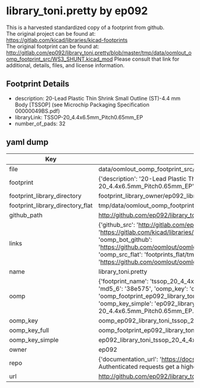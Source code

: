 # library_toni.pretty by ep092  
This is a harvested standardized copy of a footprint from github.  
The original project can be found at:  
https://gitlab.com/kicad/libraries/kicad-footprints  
The original footprint can be found at:
http://gitlab.com/ep092/library_toni.pretty/blob/master/tmp/data/oomlout_oomp_footprint_src/WS3_SHUNT.kicad_mod
Please consult that link for additional, details, files, and license information.  
## Footprint Details
* description: 20-Lead Plastic Thin Shrink Small Outline (ST)-4.4 mm Body [TSSOP] (see Microchip Packaging Specification 00000049BS.pdf)  
* libraryLink: TSSOP-20_4.4x6.5mm_Pitch0.65mm_EP  
* number_of_pads: 32  
## yaml dump  
| Key | Value |  
| --- | --- |  
| file | data/oomlout_oomp_footprint_src/library_toni.pretty/TSSOP-20_4.4x6.5mm_Pitch0.65mm_EP.kicad_mod |  
| footprint | {'description': '20-Lead Plastic Thin Shrink Small Outline (ST)-4.4 mm Body [TSSOP] (see Microchip Packaging Specification 00000049BS.pdf)', 'libraryLink': 'TSSOP-20_4.4x6.5mm_Pitch0.65mm_EP', 'number_of_pads': 32} |  
| footprint_library_directory | footprint_library_owner/ep092_library_toni.pretty |  
| footprint_library_directory_flat | tmp/data/oomlout_oomp_footprint_src/footprints_flat/ep092_library_toni_tssop_20_4_4x6_5mm_pitch0_65mm_ep/working |  
| github_path | http://github.com/ep092/library_toni.pretty/blob/master/tmp/data/oomlout_oomp_footprint_src/TSSOP-20_4.4x6.5mm_Pitch0.65mm_EP.kicad_mod |  
| links | {'github_src': 'http://gitlab.com/ep092/library_toni.pretty/blob/master/tmp/data/oomlout_oomp_footprint_src/WS3_SHUNT.kicad_mod', 'github_src_repo': 'https://gitlab.com/kicad/libraries/kicad-footprints', 'oomp_bot': 'tmp/data/oomlout_oomp_footprint_src/footprints/ep092_library_toni_tssop_20_4_4x6_5mm_pitch0_65mm_ep/working', 'oomp_bot_github': 'https://github.com/oomlout/oomlout_oomp_footprint_bot/tree/main/tmp/data/oomlout_oomp_footprint_src/footprints/ep092_library_toni_tssop_20_4_4x6_5mm_pitch0_65mm_ep/working', 'oomp_src_flat': 'footprints_flat/tmp/data/oomlout_oomp_footprint_src/footprints_flat/ep092_library_toni_tssop_20_4_4x6_5mm_pitch0_65mm_ep/working', 'oomp_src_flat_github': 'https://github.com/oomlout/oomlout_oomp_footprint_src/tree/main/tmp/data/oomlout_oomp_footprint_src/footprints_flat/ep092_library_toni_tssop_20_4_4x6_5mm_pitch0_65mm_ep/working'} |  
| name | library_toni.pretty |  
| oomp | {'footprint_name': 'tssop_20_4_4x6_5mm_pitch0_65mm_ep', 'library_name': 'library_toni', 'md5': '38e5753a567ba17498fe40ea8774b42b', 'md5_10': '38e5753a56', 'md5_5': '38e57', 'md5_6': '38e575', 'oomp_key': 'oomp_ep092_library_toni_tssop_20_4_4x6_5mm_pitch0_65mm_ep', 'oomp_key_extra': 'oomp_footprint_ep092_library_toni_tssop_20_4_4x6_5mm_pitch0_65mm_ep', 'oomp_key_full': 'oomp_footprint_ep092_library_toni_tssop_20_4_4x6_5mm_pitch0_65mm_ep_38e575', 'oomp_key_simple': 'ep092_library_toni_tssop_20_4_4x6_5mm_pitch0_65mm_ep', 'original_filename': 'data/oomlout_oomp_footprint_src/library_toni.pretty/TSSOP-20_4.4x6.5mm_Pitch0.65mm_EP.kicad_mod', 'owner_name': 'ep092'} |  
| oomp_key | oomp_ep092_library_toni_tssop_20_4_4x6_5mm_pitch0_65mm_ep |  
| oomp_key_full | oomp_footprint_ep092_library_toni_tssop_20_4_4x6_5mm_pitch0_65mm_ep |  
| oomp_key_simple | ep092_library_toni_tssop_20_4_4x6_5mm_pitch0_65mm_ep |  
| owner | ep092 |  
| repo | {'documentation_url': 'https://docs.github.com/rest/overview/resources-in-the-rest-api#rate-limiting', 'message': "API rate limit exceeded for 84.66.142.224. (But here's the good news: Authenticated requests get a higher rate limit. Check out the documentation for more details.)"} |  
| url | http://github.com/ep092/library_toni.pretty |  

